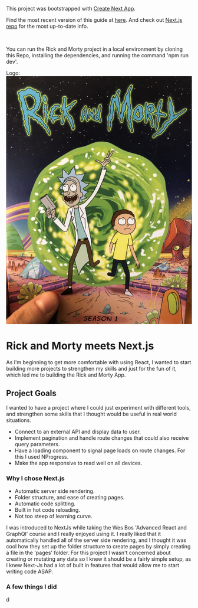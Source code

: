 This project was bootstrapped with [Create Next App](https://github.com/segmentio/create-next-app).

Find the most recent version of this guide at [here](https://github.com/segmentio/create-next-app/blob/master/lib/templates/default/README.md). And check out [Next.js repo](https://github.com/zeit/next.js) for the most up-to-date info.

</br>

You can run the Rick and Morty project in a local environment by cloning this Repo, installing the dependencies, and running the command 'npm run dev'.

Logo: ![Alt](/test.jpg "Title")

# Rick and Morty meets Next.js

As i'm beginning to get more comfortable with using React, I wanted to start building more projects to strengthen my skills and just for the fun of it, which led me to building the Rick and Morty App.

## Project Goals

I wanted to have a project where I could just experiment with different tools, and strengthen some skills that I thought would be useful in real world situations.

- Connect to an external API and display data to user.
- Implement pagination and handle route changes that could also receive query parameters.
- Have a loading component to signal page loads on route changes. For this I used NProgress.
- Make the app responsive to read well on all devices.

### Why I chose Next.js

- Automatic server side rendering.
- Folder structure, and ease of creating pages.
- Automatic code splitting.
- Built in hot code reloading.
- Not too steep of learning curve.

I was introduced to NextJs while taking the Wes Bos 'Advanced React and GraphQl' course and I really enjoyed using it. I really liked that it automatically handled all of the server side rendering, and I thought it was cool how they set up the folder structure to create pages by simply creating a file in the 'pages' folder. For this project I wasn't concerned about creating or mutating any data so I knew it should be a fairly simple setup, as I knew Next-Js had a lot of built in features that would allow me to start writing code ASAP.

### A few things I did



























d
